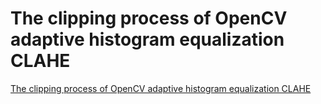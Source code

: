 # The clipping process of OpenCV adaptive histogram equalization CLAHE
[The clipping process of OpenCV adaptive histogram equalization CLAHE](https://aiwithcloud.com/2022/09/15/the_clipping_process_of_opencv_adaptive_histogram_equalization_clahe/)
